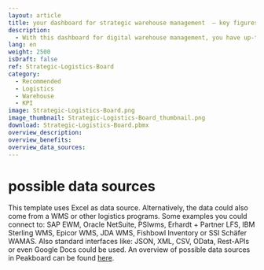 ```yaml
---
layout: article
title: your dashboard for strategic warehouse management  ― key figures of your warehouse logistics at a glance
description: 
  - With this dashboard for digital warehouse management, you have up-to-date information, KPIs such as delivery reliability, complaint rate, tonnage, or throughput as well as error messages in the warehouse logistics at all times and in real time! From incoming goods to outgoing goods – thanks to up-to-date data you can easily manage your inventory. In addition, the simple visualization makes reasons for complaints quickly apparent and problems can be addressed directly. A warehouse management system to suit your taste, individually tailored to your intralogistics. Download now and get started right away!
lang: en
weight: 2500
isDraft: false
ref: Strategic-Logistics-Board
category:
  - Recommended
  - Logistics
  - Warehouse
  - KPI
image: Strategic-Logistics-Board.png
image_thumbnail: Strategic-Logistics-Board_thumbnail.png
download: Strategic-Logistics-Board.pbmx
overview_description:
overview_benefits:
overview_data_sources:
---
```

# possible data sources
This template uses Excel as data source. Alternatively, the data could also come from a WMS or other logistics programs. Some examples you could connect to: SAP EWM, Oracle NetSuite, PSIwms, Erhardt + Partner LFS, IBM Sterling WMS, Epicor WMS, JDA WMS, Fishbowl Inventory or SSI Schäfer WAMAS. Also standard interfaces like: JSON, XML, CSV, OData, Rest-APIs or even Google Docs could be used. An overview of possible data sources in Peakboard can be found [here](https://peakboard.com/en/product/peakboard-versions/#dataconnections).